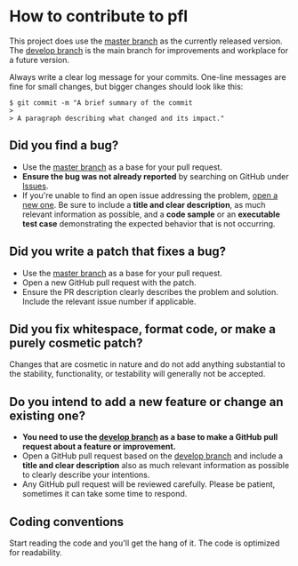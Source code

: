 # How to contribute to pfl

This project does use the [master branch][masterbranch] as the currently released version.
The [develop branch][developbranch] is the main branch for improvements and workplace for a future version.

Always write a clear log message for your commits. One-line messages are fine for small changes, but bigger changes should look like this:

    $ git commit -m "A brief summary of the commit
    >
    > A paragraph describing what changed and its impact."

## Did you find a bug?

* Use the [master branch][masterbranch] as a base for your pull request.
* **Ensure the bug was not already reported** by searching on GitHub under [Issues](https://github.com/portagefilelist/client/issues).
* If you're unable to find an open issue addressing the problem, [open a new one](https://github.com/portagefilelist/client/issues/new). Be sure to include a **title and clear description**, as much relevant information as possible, and a **code sample** or an **executable test case** demonstrating the expected behavior that is not occurring.

## Did you write a patch that fixes a bug?

* Use the [master branch][masterbranch] as a base for your pull request.
* Open a new GitHub pull request with the patch.
* Ensure the PR description clearly describes the problem and solution. Include the relevant issue number if applicable.

## Did you fix whitespace, format code, or make a purely cosmetic patch?

Changes that are cosmetic in nature and do not add anything substantial to the stability, functionality, or testability
will generally not be accepted.

## Do you intend to add a new feature or change an existing one?

* **You need to use the [develop branch][developbranch] as a base to make a GitHub pull request about a feature or improvement.**
* Open a GitHub pull request based on the [develop branch][developbranch] and include a **title and clear description** also as much relevant information as possible to clearly describe your intentions.
* Any GitHub pull request will be reviewed carefully. Please be patient, sometimes it can take some time to respond.

## Coding conventions

Start reading the code and you'll get the hang of it. The code is optimized for readability.

[masterbranch]: https://github.com/portagefilelist/client/tree/master
[developbranch]: https://github.com/portagefilelist/client/tree/develop
